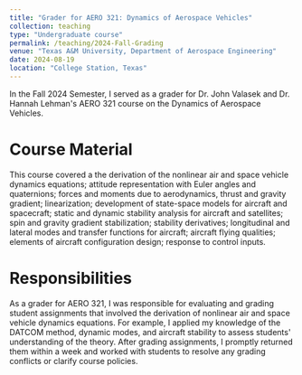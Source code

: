 ```yaml
---
title: "Grader for AERO 321: Dynamics of Aerospace Vehicles"
collection: teaching
type: "Undergraduate course"
permalink: /teaching/2024-Fall-Grading
venue: "Texas A&M University, Department of Aerospace Engineering"
date: 2024-08-19
location: "College Station, Texas"
---
```


In the Fall 2024 Semester, I served as a grader for Dr. John Valasek and Dr. Hannah Lehman's AERO 321 course on the Dynamics of Aerospace Vehicles.

Course Material
======
This course covered a the derivation of the nonlinear air and space vehicle dynamics equations; attitude representation with Euler angles and quaternions; forces and moments due to aerodynamics, thrust and gravity gradient; linearization; development of state-space models for aircraft and spacecraft; static and dynamic stability analysis for aircraft and satellites; spin and gravity gradient stabilization; stability derivatives; longitudinal and lateral modes and transfer functions for aircraft; aircraft flying qualities; elements of aircraft configuration design; response to control inputs. 

Responsibilities
======
As a grader for AERO 321, I was responsible for evaluating and grading student assignments that involved the derivation of nonlinear air and space vehicle dynamics equations. For example, I applied my knowledge of the DATCOM method, dynamic modes, and aircraft stability to assess students' understanding of the theory. After grading assignments, I promptly returned them within a week and worked with students to resolve any grading conflicts or clarify course policies.
